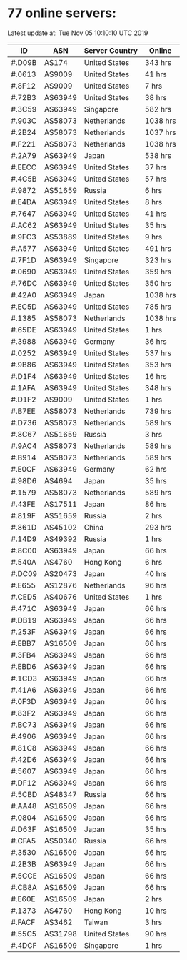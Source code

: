 # 77 online servers:

Latest update at: Tue Nov 05 10:10:10 UTC 2019

| ID | ASN | Server Country | Online |
| -- | --- | -------------- | ------ |
| #.D09B | AS174 | United States | 343 hrs |
| #.0613 | AS9009 | United States | 41 hrs |
| #.8F12 | AS9009 | United States | 7 hrs |
| #.72B3 | AS63949 | United States | 38 hrs |
| #.3C59 | AS63949 | Singapore | 582 hrs |
| #.903C | AS58073 | Netherlands | 1038 hrs |
| #.2B24 | AS58073 | Netherlands | 1037 hrs |
| #.F221 | AS58073 | Netherlands | 1038 hrs |
| #.2A79 | AS63949 | Japan | 538 hrs |
| #.EECC | AS63949 | United States | 37 hrs |
| #.4C5B | AS63949 | United States | 57 hrs |
| #.9872 | AS51659 | Russia | 6 hrs |
| #.E4DA | AS63949 | United States | 8 hrs |
| #.7647 | AS63949 | United States | 41 hrs |
| #.AC62 | AS63949 | United States | 35 hrs |
| #.9FC3 | AS53889 | United States | 9 hrs |
| #.A577 | AS63949 | United States | 491 hrs |
| #.7F1D | AS63949 | Singapore | 323 hrs |
| #.0690 | AS63949 | United States | 359 hrs |
| #.76DC | AS63949 | United States | 350 hrs |
| #.42A0 | AS63949 | Japan | 1038 hrs |
| #.EC5D | AS63949 | United States | 785 hrs |
| #.1385 | AS58073 | Netherlands | 1038 hrs |
| #.65DE | AS63949 | United States | 1 hrs |
| #.3988 | AS63949 | Germany | 36 hrs |
| #.0252 | AS63949 | United States | 537 hrs |
| #.9B86 | AS63949 | United States | 353 hrs |
| #.D1F4 | AS63949 | United States | 16 hrs |
| #.1AFA | AS63949 | United States | 348 hrs |
| #.D1F2 | AS9009 | United States | 1 hrs |
| #.B7EE | AS58073 | Netherlands | 739 hrs |
| #.D736 | AS58073 | Netherlands | 589 hrs |
| #.8C67 | AS51659 | Russia | 3 hrs |
| #.9AC4 | AS58073 | Netherlands | 589 hrs |
| #.B914 | AS58073 | Netherlands | 589 hrs |
| #.E0CF | AS63949 | Germany | 62 hrs |
| #.98D6 | AS4694 | Japan | 35 hrs |
| #.1579 | AS58073 | Netherlands | 589 hrs |
| #.43FE | AS17511 | Japan | 86 hrs |
| #.819F | AS51659 | Russia | 2 hrs |
| #.861D | AS45102 | China | 293 hrs |
| #.14D9 | AS49392 | Russia | 1 hrs |
| #.8C00 | AS63949 | Japan | 66 hrs |
| #.540A | AS4760 | Hong Kong | 6 hrs |
| #.DC09 | AS20473 | Japan | 40 hrs |
| #.E655 | AS12876 | Netherlands | 96 hrs |
| #.CED5 | AS40676 | United States | 1 hrs |
| #.471C | AS63949 | Japan | 66 hrs |
| #.DB19 | AS63949 | Japan | 66 hrs |
| #.253F | AS63949 | Japan | 66 hrs |
| #.EBB7 | AS16509 | Japan | 66 hrs |
| #.3FB4 | AS63949 | Japan | 66 hrs |
| #.EBD6 | AS63949 | Japan | 66 hrs |
| #.1CD3 | AS63949 | Japan | 66 hrs |
| #.41A6 | AS63949 | Japan | 66 hrs |
| #.0F3D | AS63949 | Japan | 66 hrs |
| #.83F2 | AS63949 | Japan | 66 hrs |
| #.BC73 | AS63949 | Japan | 66 hrs |
| #.4906 | AS63949 | Japan | 66 hrs |
| #.81C8 | AS63949 | Japan | 66 hrs |
| #.42D6 | AS63949 | Japan | 66 hrs |
| #.5607 | AS63949 | Japan | 66 hrs |
| #.DF12 | AS63949 | Japan | 66 hrs |
| #.5CBD | AS48347 | Russia | 66 hrs |
| #.AA48 | AS16509 | Japan | 66 hrs |
| #.0804 | AS16509 | Japan | 66 hrs |
| #.D63F | AS16509 | Japan | 35 hrs |
| #.CFA5 | AS50340 | Russia | 66 hrs |
| #.3530 | AS16509 | Japan | 66 hrs |
| #.2B3B | AS63949 | Japan | 66 hrs |
| #.5CCE | AS16509 | Japan | 66 hrs |
| #.CB8A | AS16509 | Japan | 66 hrs |
| #.E60E | AS16509 | Japan | 2 hrs |
| #.1373 | AS4760 | Hong Kong | 10 hrs |
| #.FACF | AS3462 | Taiwan | 3 hrs |
| #.55C5 | AS31798 | United States | 90 hrs |
| #.4DCF | AS16509 | Singapore | 1 hrs |

